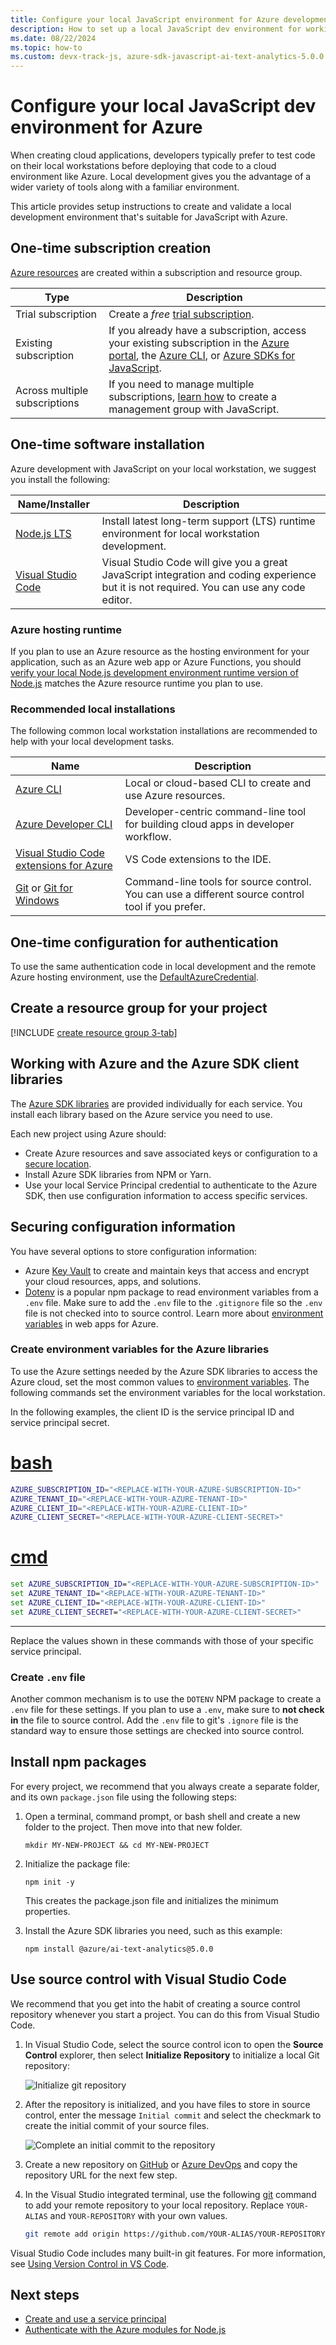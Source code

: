 ```yaml
---
title: Configure your local JavaScript environment for Azure development
description: How to set up a local JavaScript dev environment for working with Azure, including an editor, the Azure SDK libraries, optional tools, and the necessary credentials for library authentication.
ms.date: 08/22/2024
ms.topic: how-to
ms.custom: devx-track-js, azure-sdk-javascript-ai-text-analytics-5.0.0
---
```


# Configure your local JavaScript dev environment for Azure

When creating cloud applications, developers typically prefer to test code on their local workstations before deploying that code to a cloud environment like Azure. Local development gives you the advantage of a wider variety of tools along with a familiar environment.

This article provides setup instructions to create and validate a local development environment that's suitable for JavaScript with Azure.

## One-time subscription creation

[Azure resources](/azure/cloud-adoption-framework/ready/azure-setup-guide/organize-resources?tabs=AzureManagementGroupsAndHierarchy) are created within a subscription and resource group. 

|Type|Description|
|--|--|
|Trial subscription|Create a _free_ [trial subscription](https://azure.microsoft.com/free/).|
|Existing subscription|If you already have a subscription, access your existing subscription in the [Azure portal](https://portal.azure.com), the [Azure CLI](/cli/azure/install-azure-cli), or [Azure SDKs for JavaScript](../azure-sdk-library-package-index.md).|
|Across multiple subscriptions|If you need to manage multiple subscriptions, [learn how](/azure/governance/management-groups/create-management-group-javascript) to create a management group with JavaScript.|

## One-time software installation

Azure development with JavaScript on your local workstation, we suggest you install the following:

|Name/Installer|Description|
|--|--|
|[Node.js LTS](https://www.npmjs.com/)|Install latest long-term support (LTS) runtime environment for local workstation development.|
|[Visual Studio Code](https://code.visualstudio.com/)| Visual Studio Code will give you a great JavaScript integration and coding experience but it is not required. You can use any code editor.|

### Azure hosting runtime 

If you plan to use an Azure resource as the hosting environment for your application, such as an Azure web app or Azure Functions, you should [verify your local Node.js development environment runtime version of Node.js](what-is-azure-for-javascript-development.md#4-verify-runtime-for-javascript-apps-hosted-in-azure) matches the Azure resource runtime you plan to use.

### Recommended local installations

The following common local workstation installations are recommended to help with your local development tasks.

|Name|Description|
|--|--|
|[Azure CLI](/cli/azure/get-started-with-azure-cli)|Local or cloud-based CLI to create and use Azure resources.|
|[Azure Developer CLI](../../azure-developer-cli/overview.md?tabs=nodejs)|Developer-centric command-line tool for building cloud apps in developer workflow.|
|[Visual Studio Code extensions for Azure](../node-azure-tools.md#visual-studio-code-extensions) |VS Code extensions to the IDE.|
|[Git](https://git-scm.com/downloads) or [Git for Windows](https://gitforwindows.org/)| Command-line tools for source control. You can use a different source control tool if you prefer. |

## One-time configuration for authentication

To use the same authentication code in local development and the remote Azure hosting environment, use the [DefaultAzureCredential](/javascript/api/overview/azure/identity-readme#defaultazurecredential).

## Create a resource group for your project

[!INCLUDE [create resource group 3-tab](../../includes/create-resource-group.md)]


## Working with Azure and the Azure SDK client libraries

The [Azure SDK libraries](../azure-sdk-library-package-index.md) are provided individually for each service. You install each library based on the Azure service you need to use.

Each new project using Azure should:
- Create Azure resources and save associated keys or configuration to a [secure location](#securing-configuration-information).
- Install Azure SDK libraries from NPM or Yarn. 
- Use your local Service Principal credential to authenticate to the Azure SDK, then use configuration information to access specific services.

## Securing configuration information

You have several options to store configuration information:

- Azure [Key Vault](/azure/key-vault/) to create and maintain keys that access and encrypt your cloud resources, apps, and solutions.
- [Dotenv](https://www.npmjs.com/package/dotenv) is a popular npm package to read environment variables from a `.env` file. Make sure to add the `.env` file to the `.gitignore` file so the `.env` file is not checked into to source control. Learn more about [environment variables](../how-to/configure-web-app-settings.md) in web apps for Azure. 

### Create environment variables for the Azure libraries

To use the Azure settings needed by the Azure SDK libraries to access the Azure cloud, set the most common values to [environment variables](../how-to/configure-web-app-settings.md). The following commands set the environment variables for the local workstation. 

In the following examples, the client ID is the service principal ID and service principal secret.

# [bash](#tab/bash)

```bash
AZURE_SUBSCRIPTION_ID="<REPLACE-WITH-YOUR-AZURE-SUBSCRIPTION-ID>"
AZURE_TENANT_ID="<REPLACE-WITH-YOUR-AZURE-TENANT-ID>"
AZURE_CLIENT_ID="<REPLACE-WITH-YOUR-AZURE-CLIENT-ID>"
AZURE_CLIENT_SECRET="<REPLACE-WITH-YOUR-AZURE-CLIENT-SECRET>"
```

# [cmd](#tab/cmd)

```cmd
set AZURE_SUBSCRIPTION_ID="<REPLACE-WITH-YOUR-AZURE-SUBSCRIPTION-ID>"
set AZURE_TENANT_ID="<REPLACE-WITH-YOUR-AZURE-TENANT-ID>"
set AZURE_CLIENT_ID="<REPLACE-WITH-YOUR-AZURE-CLIENT-ID>"
set AZURE_CLIENT_SECRET="<REPLACE-WITH-YOUR-AZURE-CLIENT-SECRET>"
```

---

Replace the values shown in these commands with those of your specific service principal.

### Create `.env` file 

Another common mechanism is to use the `DOTENV` NPM package to create a `.env` file for these settings. If you plan to use a `.env`, make sure to **not check in** the file to source control. Add the `.env` file to git's `.ignore` file is the standard way to ensure those settings are checked into source control.

## Install npm packages

For every project, we recommend that you always create a separate folder, and its own `package.json` file using the following steps:

1. Open a terminal, command prompt, or bash shell and create a new folder to the project. Then move into that new folder.

    ```console
    mkdir MY-NEW-PROJECT && cd MY-NEW-PROJECT
    ```

1. Initialize the package file:

    ```console
    npm init -y
    ```

    This creates the package.json file and initializes the minimum properties.

1. Install the Azure SDK libraries you need, such as this example:

    ```console
    npm install @azure/ai-text-analytics@5.0.0
    ```

## Use source control with Visual Studio Code

We recommend that you get into the habit of creating a source control repository whenever you start a project. You can do this from Visual Studio Code. 

1. In Visual Studio Code, select the source control icon to open the **Source Control** explorer, then select **Initialize Repository** to initialize a local Git repository:

    ![Initialize git repository](../media/setup-environment/initialize-local-repository.png)

1. After the repository is initialized, and you have files to store in source control, enter the message `Initial commit` and select the checkmark to create the initial commit of your source files.

    ![Complete an initial commit to the repository](../media/setup-environment/initial-commit.png)

1. Create a new repository on [GitHub](https://github.com/new) or [Azure DevOps](https://dev.azure.com/) and copy the repository URL for the next few step. 

1. In the Visual Studio integrated terminal, use the following [git](https://git-scm.com/docs) command to add your remote repository to your local repository. Replace `YOUR-ALIAS` and `YOUR-REPOSITORY` with your own values.

    ```bash
    git remote add origin https://github.com/YOUR-ALIAS/YOUR-REPOSITORY
    ```

Visual Studio Code includes many built-in git features. For more information, see [Using Version Control in VS Code](https://code.visualstudio.com/docs/editor/versioncontrol).

## Next steps

* [Create and use a service principal](../sdk/authentication/local-development-environment-service-principal.md)
* [Authenticate with the Azure modules for Node.js](../sdk/authentication/local-development-environment-service-principal.md)